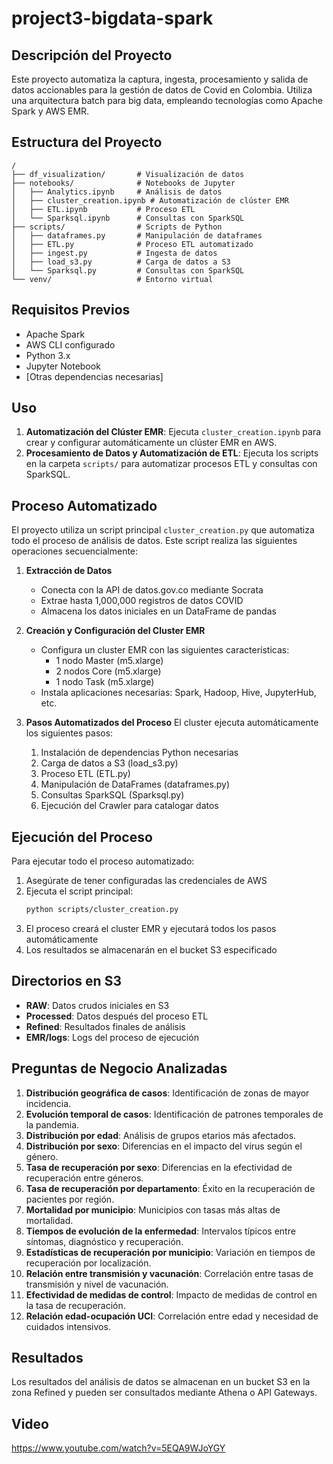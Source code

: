 # project3-bigdata-spark

## Descripción del Proyecto
Este proyecto automatiza la captura, ingesta, procesamiento y salida de datos accionables para la gestión de datos de Covid en Colombia. Utiliza una arquitectura batch para big data, empleando tecnologías como Apache Spark y AWS EMR.

## Estructura del Proyecto

```
/
├── df_visualization/       # Visualización de datos
├── notebooks/              # Notebooks de Jupyter
│   ├── Analytics.ipynb     # Análisis de datos
│   ├── cluster_creation.ipynb # Automatización de clúster EMR
│   ├── ETL.ipynb           # Proceso ETL
│   └── Sparksql.ipynb      # Consultas con SparkSQL
├── scripts/                # Scripts de Python
│   ├── dataframes.py       # Manipulación de dataframes
│   ├── ETL.py              # Proceso ETL automatizado
│   ├── ingest.py           # Ingesta de datos
│   ├── load_s3.py          # Carga de datos a S3
│   └── Sparksql.py         # Consultas con SparkSQL
└── venv/                   # Entorno virtual
```

## Requisitos Previos
- Apache Spark
- AWS CLI configurado
- Python 3.x
- Jupyter Notebook
- [Otras dependencias necesarias]


## Uso
1. **Automatización del Clúster EMR**: Ejecuta `cluster_creation.ipynb` para crear y configurar automáticamente un clúster EMR en AWS.
2. **Procesamiento de Datos y Automatización de ETL**: Ejecuta los scripts en la carpeta `scripts/` para automatizar procesos ETL y consultas con SparkSQL.

## Proceso Automatizado
El proyecto utiliza un script principal `cluster_creation.py` que automatiza todo el proceso de análisis de datos. Este script realiza las siguientes operaciones secuencialmente:

1. **Extracción de Datos**
   - Conecta con la API de datos.gov.co mediante Socrata
   - Extrae hasta 1,000,000 registros de datos COVID
   - Almacena los datos iniciales en un DataFrame de pandas

2. **Creación y Configuración del Cluster EMR**
   - Configura un cluster EMR con las siguientes características:
     - 1 nodo Master (m5.xlarge)
     - 2 nodos Core (m5.xlarge)
     - 1 nodo Task (m5.xlarge)
   - Instala aplicaciones necesarias: Spark, Hadoop, Hive, JupyterHub, etc.

3. **Pasos Automatizados del Proceso**
   El cluster ejecuta automáticamente los siguientes pasos:
   1. Instalación de dependencias Python necesarias
   2. Carga de datos a S3 (load_s3.py)
   3. Proceso ETL (ETL.py)
   4. Manipulación de DataFrames (dataframes.py)
   5. Consultas SparkSQL (Sparksql.py)
   6. Ejecución del Crawler para catalogar datos

## Ejecución del Proceso
Para ejecutar todo el proceso automatizado:

1. Asegúrate de tener configuradas las credenciales de AWS
2. Ejecuta el script principal:
   ```bash
   python scripts/cluster_creation.py
   ```
3. El proceso creará el cluster EMR y ejecutará todos los pasos automáticamente
4. Los resultados se almacenarán en el bucket S3 especificado

## Directorios en S3
- **RAW**: Datos crudos iniciales en S3
- **Processed**: Datos después del proceso ETL
- **Refined**: Resultados finales de análisis
- **EMR/logs**: Logs del proceso de ejecución

## Preguntas de Negocio Analizadas
1. **Distribución geográfica de casos**: Identificación de zonas de mayor incidencia.
2. **Evolución temporal de casos**: Identificación de patrones temporales de la pandemia.
3. **Distribución por edad**: Análisis de grupos etarios más afectados.
4. **Distribución por sexo**: Diferencias en el impacto del virus según el género.
5. **Tasa de recuperación por sexo**: Diferencias en la efectividad de recuperación entre géneros.
6. **Tasa de recuperación por departamento**: Éxito en la recuperación de pacientes por región.
7. **Mortalidad por municipio**: Municipios con tasas más altas de mortalidad.
8. **Tiempos de evolución de la enfermedad**: Intervalos típicos entre síntomas, diagnóstico y recuperación.
9. **Estadísticas de recuperación por municipio**: Variación en tiempos de recuperación por localización.
10. **Relación entre transmisión y vacunación**: Correlación entre tasas de transmisión y nivel de vacunación.
11. **Efectividad de medidas de control**: Impacto de medidas de control en la tasa de recuperación.
12. **Relación edad-ocupación UCI**: Correlación entre edad y necesidad de cuidados intensivos.

## Resultados
Los resultados del análisis de datos se almacenan en un bucket S3 en la zona Refined y pueden ser consultados mediante Athena o API Gateways.

## Video
https://www.youtube.com/watch?v=5EQA9WJoYGY



